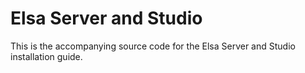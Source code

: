 # Elsa Server and Studio

This is the accompanying source code for the Elsa Server and Studio installation guide.
